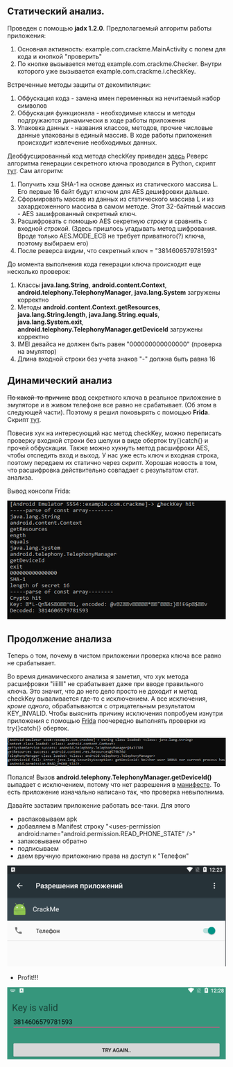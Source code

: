 ## Статический анализ.
Проведен с помощью **jadx 1.2.0**.
Предполагаемый алгоритм работы приложения:
1) Основная активность: example.com.crackme.MainActivity с полем для кода и кнопкой "проверить"
2) По кнопке вызывается метод example.com.crackme.Checker. Внутри которого уже вызывается example.com.crackme.i.checkKey.

Встреченные методы защиты от декомпиляции:
1) Обфускация кода - замена имен переменных на нечитаемый набор символов
2) Обфускация функционала - необходимые классы и методы подгружаются динамически в ходе работы приложения
3) Упаковка данных - названия классов, методов, прочие числовые данные упакованы в единый массив. В ходе работы приложения происходит извлечение необходимых данных.

Деобфусцированный код метода checkKey приведен [здесь](https://github.com/TarelkaSemok/reverse/blob/patch-1/intro/solution/checkKey_method.java)
Реверс алгоритма генерации секретного ключа проводился в Python, скрипт [тут](https://github.com/TarelkaSemok/reverse/blob/patch-1/intro/solution/jupyter_sketch.py). Сам алгоритм:
1) Получить хэш SHA-1 на основе данных из статического массива L. Его первые 16 байт будут ключом для AES дешифровки дальше.
2) Сформировать массив из данных из статического массива L и из захардкоженного массива в самом методе. Этот 32-байтный массив - AES зашифрованный секретный ключ.
3) Расшифровать с помощью AES секретную _строку_ и сравнить с входной _строкой_. 
(Здесь пришлось угадывать метод шифрования. Вроде только AES.MODE_ECB не требует приватного(?) ключа, поэтому выбираем его)
4) После реверса видим, что секретный ключ = "3814606579781593"

До момента выполнения кода генерации ключа происходит еще несколько проверок:
1) Классы **java.lang.String**, **android.content.Context**, **android.telephony.TelephonyManager**, **java.lang.System** загружены корректно
2) Методы  **android.content.Context.getResources**, **java.lang.String.length**, **java.lang.String.equals**, **java.lang.System.exit**, **android.telephony.TelephonyManager.getDeviceId** загружены корректно
3) IMEI девайса не должен быть равен "000000000000000" (проверка на эмулятор)
4) Длина входной строки без учета знаков "-" должна быть равна 16


## Динамический анализ
~~По какой-то причине~~ ввод секретного ключа в реальное приложение в эмуляторе и в живом телефоне все равно не срабатывает. (Об этом в следующей части).
Поэтому я решил поковырять с помощью **Frida**. Скрипт [тут](https://github.com/TarelkaSemok/reverse/blob/patch-1/intro/solution/crackme.js).

Повесив хук на интересующий нас метод checkKey, можно переписать проверку входной строки без шелухи в виде оберток try{}catch{} и прочей обфускации.
Также можно хукнуть метод расшифроки AES, чтобы отследить вход и выход. У нас уже есть ключ и входная строка, поэтому передаем их статично через скрипт. 
Хорошая новость в том, что расшифровка действительно совпадает с результатом стат. анализа. 

Вывод консоли Frida:

![Frida console](/intro/solution/frida_con.png)

## Продолжение анализа
Теперь о том, почему в чистом приложении проверка ключа все равно не срабатывает.

Во время динамического анализа я заметил, что хук метода расшифровки "iiiilll" не срабатывает даже при вводе правильного ключа. Это значит, что до него дело просто не доходит и метод checkKey вываливается где-то с исключением. А все исключения, _кроме одного_, обрабатываются с отрицательным результатом KEY_INVALID. Чтобы выяснить причину исключения попробуем изнутри приложения с помощью [Frida](https://github.com/TarelkaSemok/reverse/blob/patch-1/intro/solution/crackme.js) поочередно выполнять проверки из try{}catch{} оберток. 

![Frida console2](/intro/solution/frida_con2.png)

Попался! Вызов **android.telephony.TelephonyManager.getDeviceId()** выпадает с исключением, потому что нет разрешения в [манифесте](https://developer.android.com/reference/android/telephony/TelephonyManager#getDeviceId()). То есть приложение изначально написано так, что проверка невыполнима. 

Давайте заставим приложение работать все-таки. Для этого
* распаковываем apk
* добавляем в Manifest строку "\<uses-permission android:name="android.permission.READ_PHONE_STATE" /\>"
* запаковываем обратно 
* подписываем 
* даем вручную приложению права на доступ к "Телефон"

![Permissions](/intro/solution/permission.png)
* Profit!!!

![success](/intro/solution/success.png)
  

